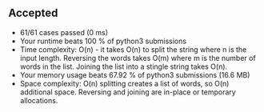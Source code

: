 Accepted
--------

-   61/61 cases passed (0 ms)
-   Your runtime beats 100 % of python3 submissions
-   Time complexity: O(n) - it takes O(n) to split the string where n is the input length. Reversing the words takes O(m) where m is the number of words in the list. Joining the list into a stingle string takes O(n).
-   Your memory usage beats 67.92 % of python3 submissions (16.6 MB)
-   Space complexity: O(n) splitting creates a list of words, so O(n) additional space. Reversing and joining are in-place or temporary allocations.